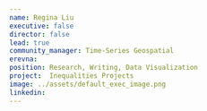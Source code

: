 ```yaml
---
name: Regina Liu
executive: false
director: false
lead: true
community_manager: Time-Series Geospatial
erevna:
position: Research, Writing, Data Visualization
project:  Inequalities Projects
image: ../assets/default_exec_image.png
linkedin: 
---
```

